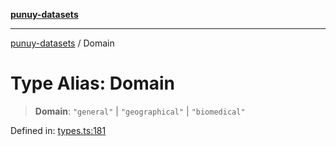 [**punuy-datasets**](../README.md)

***

[punuy-datasets](../README.md) / Domain

# Type Alias: Domain

> **Domain**: `"general"` \| `"geographical"` \| `"biomedical"`

Defined in: [types.ts:181](https://github.com/andrefs/punuy-datasets/blob/7ddf96551580567d72a9e75295036a341f0fe34c/src/lib/types.ts#L181)
